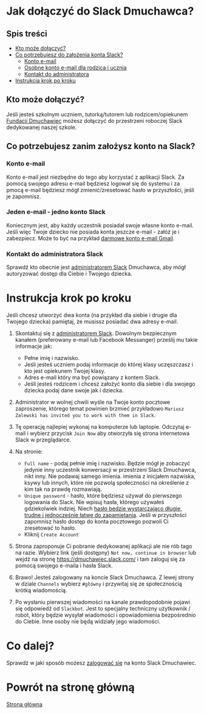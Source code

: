 # Jak dołączyć do Slack Dmuchawca?

## Spis treści
* [Kto może dołączyć?](#kto-może-dołączyć)
* [Co potrzebujesz do założenia konta Slack?](#co-potrzebujesz-zanim-założysz-konto-na-slack)
    * [Konto e-mail](#konto-e-mail)
    * [Osobne konto e-mail dla rodzica i ucznia](#jeden-e-mail---jedno-konto-slack)
    * [Kontakt do administratora](#kontakt-do-administratora-slack)
* [Instrukcja krok po kroku](#instrukcja-krok-po-kroku)

## Kto może dołączyć?
Jeśli jesteś szkolnym uczniem, tutorką/tutorem
lub rodzicem/opiekunem
[Fundacji Dmuchawiec](https://www.fundacjadmuchawiec.pl/)
możesz dołączyć do przestrzeni roboczej Slack dedykowanej
naszej szkole.

## Co potrzebujesz zanim założysz konto na Slack?

### Konto e-mail
Konto e-mail jest niezbędne do tego aby korzystać
z aplikacji Slack. Za pomocą swojego adresu e-mail
będziesz logował się do systemu i za pmocą e-mail
będziesz mógł zmienić/zresetować hasło w przyszłości,
jeśli je zapomnisz. 

### Jeden e-mail - jedno konto Slack
Koniecznym jest, aby każdy uczestnik posiadał swoje
własne konto e-mail. Jeśli więc Twoje dziecko nie posiada
konta jeszcze e-mail - załóż je i zabezpiecz.
Może to być na przykład
[darmowe konto e-mail Gmail](https://support.google.com/accounts/answer/27441?hl=pl).

### Kontakt do administratora Slack

Sprawdź kto obecnie jest
[administratorem Slack](administratorzy.md)
Dmuchawca, aby mógł autoryzować dostęp dla Ciebie
i Twojego dziecka.

# Instrukcja krok po kroku

Jeśli chcesz utworzyć dwa konta
(na przykład dla siebie i drugie dla Twojego dziecka)
pamiętaj, że musissz posiadać dwa adresy e-mail.

1. Skontaktuj się z
[administratorem Slack](administratorzy.md).
Dowolnym bezpiecznym kanałem (preferowany e-mail
lub Facebook Messanger) prześlij mu takie informacje jak:
    * Pełne imię i nazwisko.
    * Jeśli jesteś uczniem podaj informacje do 
    której klasy uczęszczasz i kto jest opiekunem Twojej klasy.
    * Adres e-mail który ma być powiązany z kontem Slack.
    * Jeśli jesteś rodzicem i chcesz założyć konto
    dla siebie i dla swojego dziecka podaj dane swoje
    jak i dziecka.

2. Administrator w wolnej chwili wyśle na Twoje
konto pocztowe zaproszenie, którego temat powinien
brzmieć przykładowo `Mariusz Zalewski has invited you
to work with them in Slack`.

3. Tę operację najlepiej wykonaj na komputerze
lub laptopie. Odczytaj e-mail i wybierz przycisk
`Join Now` aby otworzyła się strona internetowa
Slack w przeglądarce.

4. Na stronie:
    * `Full name` - podaj pełnie imię i nazwisko.
    Będzie mógł je zobaczyć jedynie inny uczestnik
    konwersacji w przestrzeni Slack Dmuchawca,
    nikt inny. Nie podawaj samego imienia.
    imienia z inicjałem nazwiska, ksywy lub innych,
    które nie pozwolą społeczności na określenie
    z kim tak na prawdę rozmawiają.
    * `Unique password` - hasło, które będziesz
    używał do pierwszego logowania do Slack. Nie wpisuj
    hasła, którego używałeś gdziekolwiek indziej.
    Niech [hasło będzie wystarczająco długie,
    trudne i jednocześnie łatwe do zapamiętania](https://www.gov.pl/web/baza-wiedzy/jak-tworzyc-bezpieczne-hasla).
    Jeśli w przyszłości zapomnisz hasło dostęp
    do konta pocztowego pozwoli Ci zresetować to hasło.
    * Kliknij `Create Account`

5. Strona zaproponuje Ci pobranie dedykowanej
aplikacji ale nie rób tago na razie. 
Wybierz link (jeśli dostępny)
`Not now, continue in browser` lub wejdź na stronę
https://dmuchawiec.slack.com/ i tam zaloguj się za pomocą
swojego e-maila i hasła Slack.

6. Brawo! Jesteś zalogowany na koncie Slack Dmuchawca. 
Z lewej strony w dziale `Channels` 
wybierz `#główny` 
i przywitaj się ze społecznością krótką wiadomością.

7. Po wysłaniu pierwszej wiadomości na kanale 
prawdopodobnie pojawi się odpowiedź od `Slackbot`.
Jest to specjalny techniczny użytkownik / robot, który 
będzie wysyłał wiadomości
i opowiadomienia bezpośrednio do Ciebie.
Inne osoby nie będą widziały jego wiadomości.

# Co dalej?

Sprawdź w jaki sposób możesz [zalogować się](logowanie.md) na konto Slack Dmuchawiec.

# Powrót na stronę główną

[Strona główna](../README.md)

